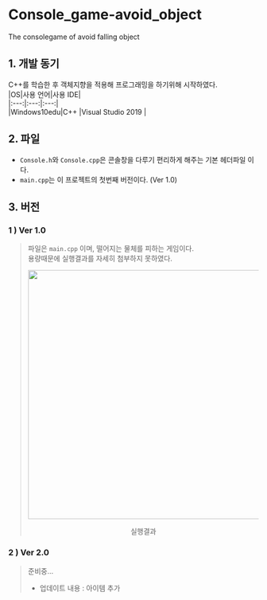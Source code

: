 # Console_game-avoid_object  
The consolegame of avoid falling object   
## 1. 개발 동기  
C++를 학습한 후 객체지향을 적용해 프로그래밍을 하기위해 시작하였다.  
|OS|사용 언어|사용 IDE|  
|:---:|:---:|:---:|  
|Windows10edu|C++ |Visual Studio 2019 |  
## 2. 파일    
* `Console.h`와 `Console.cpp`은 콘솔창을 다루기 편리하게 해주는 기본 헤더파일 이다.  
* `main.cpp`는 이 프로젝트의 첫번째 버전이다. (Ver 1.0)  
## 3. 버전  
### 1 ) Ver 1.0  
>파일은 `main.cpp` 이며, 떨어지는 물체를 피하는 게임이다.  
> 용량때문에 실행결과를 자세히 첨부하지 못하였다.  
><p align="center"><img src="https://user-images.githubusercontent.com/77342519/125514955-98ad775d-6f23-4d9e-a87d-71fdf1c7448a.gif" width="500px"></p>  
><p align="center"> 실행결과 </p>  
>
### 2 ) Ver 2.0  
>준비중...  
>* 업데이트 내용 : 아이템 추가  
